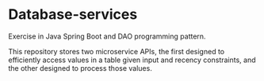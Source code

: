 # Database-services
Exercise in Java Spring Boot and DAO programming pattern.
 
This repository stores two microservice APIs, the first designed to efficiently access values in a table given input and recency constraints, and the other designed to process those values.
